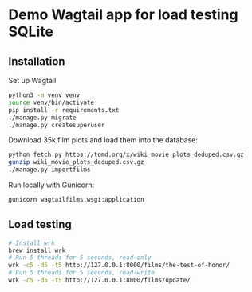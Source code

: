 # Demo Wagtail app for load testing SQLite

## Installation

Set up Wagtail

```bash
python3 -m venv venv
source venv/bin/activate
pip install -r requirements.txt
./manage.py migrate
./manage.py createsuperuser
```

Download 35k film plots and load them into the database:

```bash
python fetch.py https://tomd.org/x/wiki_movie_plots_deduped.csv.gz
gunzip wiki_movie_plots_deduped.csv.gz
./manage.py importfilms
```

Run locally with Gunicorn:

```bash
gunicorn wagtailfilms.wsgi:application
``` 

## Load testing

```bash
# Install wrk
brew install wrk
# Run 5 threads for 5 seconds, read-only
wrk -c5 -d5 -t5 http://127.0.0.1:8000/films/the-test-of-honor/
# Run 5 threads for 5 seconds, read-write
wrk -c5 -d5 -t5 http://127.0.0.1:8000/films/update/
```